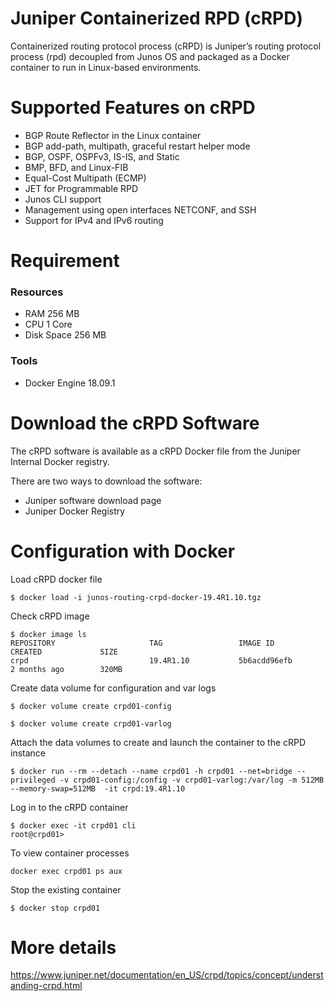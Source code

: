 
# Juniper Containerized RPD (cRPD) 

Containerized routing protocol process (cRPD) is Juniper’s routing protocol process (rpd) decoupled from Junos OS and packaged as a Docker container to run in Linux-based environments.

# Supported Features on cRPD
- BGP Route Reflector in the Linux container
- BGP add-path, multipath, graceful restart helper mode
- BGP, OSPF, OSPFv3, IS-IS, and Static
- BMP, BFD, and Linux-FIB
- Equal-Cost Multipath (ECMP)
- JET for Programmable RPD
- Junos CLI support
- Management using open interfaces NETCONF, and SSH
- Support for IPv4 and IPv6 routing


# Requirement

### Resources
 - RAM 256 MB
 - CPU 1 Core
 - Disk Space 256 MB

### Tools
 - Docker Engine 18.09.1


# Download the cRPD Software

The cRPD software is available as a cRPD Docker file from the Juniper Internal Docker registry.

There are two ways to download the software:

- Juniper software download page
- Juniper Docker Registry

# Configuration with Docker 

Load cRPD docker file 

```
$ docker load -i junos-routing-crpd-docker-19.4R1.10.tgz
```

Check cRPD image 

```
$ docker image ls
REPOSITORY                     TAG                 IMAGE ID            CREATED             SIZE
crpd                           19.4R1.10           5b6acdd96efb        2 months ago        320MB
```

Create data volume for configuration and var logs

```
$ docker volume create crpd01-config

$ docker volume create crpd01-varlog
```

Attach the data volumes to create and launch the container to the cRPD instance

```
$ docker run --rm --detach --name crpd01 -h crpd01 --net=bridge --privileged -v crpd01-config:/config -v crpd01-varlog:/var/log -m 512MB --memory-swap=512MB  -it crpd:19.4R1.10
```

Log in to the cRPD container

```
$ docker exec -it crpd01 cli
root@crpd01>
```

To view container processes

```
docker exec crpd01 ps aux
```

Stop the existing container

```
$ docker stop crpd01
```


# More details

https://www.juniper.net/documentation/en_US/crpd/topics/concept/understanding-crpd.html


